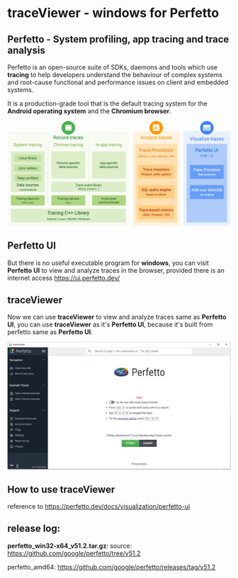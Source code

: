 # traceViewer - windows for Perfetto
## Perfetto - System profiling, app tracing and trace analysis

Perfetto is an open-source suite of SDKs, daemons and tools which use
**tracing** to help developers understand the behaviour of complex systems and
root-cause functional and performance issues on client and embedded systems.

It is a production-grade tool that is the default tracing system for the
**Android operating system** and the **Chromium browser**.

![](docs/images/perfetto-stack.png)

## Perfetto UI
But there is no useful executable program for **windows**, you can visit **Perfetto UI** to view and analyze traces in the browser, provided there is an internet access https://ui.perfetto.dev/ 

## traceViewer
Now we can use **traceViewer** to view and analyze traces same as **Perfetto UI**, you can use **traceViewer** as it's **Perfetto UI**, because it's built from perfetto same as **Perfetto UI**.

![](docs/images/traceViewer.png)

## How to use **traceViewer**
reference to https://perfetto.dev/docs/visualization/perfetto-ui

## release log:

**perfetto_win32-x64_v51.2.tar.gz**:
source:
https://github.com/google/perfetto/tree/v51.2

perfetto_amd64:
https://github.com/google/perfetto/releases/tag/v51.2

